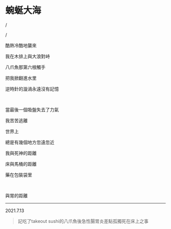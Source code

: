 # 蜿蜒大海

/

/

酷熱冷酷地襲來

我在木排上與大浪對峙

八爪魚那第六根觸手

把我掀翻進水里

逆時針的漩渦永遠沒有記憶

<br>

當最後一個吸盤失去了力氣

我苦苦逃離

世界上

總是有幾個地方忽遠忽近

我與死神的距離

床與馬桶的距離

藥在包裝袋里

<br>

與胃的距離

---

2021.7.13

> 記吃了takeout sushi的八爪魚後急性腸胃炎差點孤獨死在床上之事